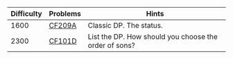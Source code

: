 | Difficulty | Problems | Hints |
| -------- | -------- | -------- |
| 1600 | [CF209A](https://codeforces.com/problemset/problem/209/A) | Classic DP. The status. |
| 2300 | [CF101D](https://codeforces.com/problemset/problem/101/D) | List the DP. How should you choose the order of sons? |